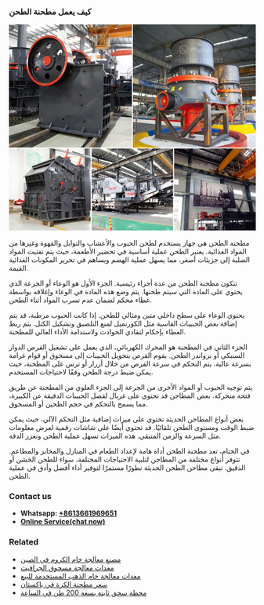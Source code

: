 <h3>كيف يعمل مطحنة الطحن</h3><img src='1701853318.jpg' alt=''><p>مطحنة الطحن هي جهاز يستخدم لطحن الحبوب والأعشاب والتوابل والقهوة وغيرها من المواد الغذائية. يعتبر الطحن عملية أساسية في تحضير الأطعمة، حيث يتم تفتيت المواد الصلبة إلى جزيئات أصغر، مما يسهل عملية الهضم ويساهم في تحرير المكونات الغذائية القيمة.</p><p>تتكون مطحنة الطحن من عدة أجزاء رئيسية. الجزء الأول هو الوعاء أو الجرعة الذي يحتوي على المادة التي سيتم طحنها. يتم وضع هذه المادة في الوعاء وإغلاقه بواسطة غطاء محكم لضمان عدم تسرب المواد أثناء الطحن.</p><p>يحتوي الوعاء على سطح داخلي متين ومثالي للطحن. إذا كانت الحبوب مرطبة، قد يتم إضافة بعض الحبيبات القاسية مثل الكورنميل لمنع التلصيق وتشكيل الكتل. يتم ربط الغطاء بإحكام لتفادي الحوادث ولاستدامة الأداء العالي للمطحنة.</p><p>الجزء الثاني في المطحنة هو المحرك الكهربائي، الذي يعمل على تشغيل القرص الدوار السنبكي أو برواندر الطحن. يقوم القرص بتحويل الحبيبات إلى مسحوق أو قوام غرامة بسرعة عالية. يتم التحكم في سرعة القرص من خلال أزرار أو ترس على المطحنة، حيث يمكن ضبط درجة الطحن وفقًا لاحتياجات المستخدم.</p><p>يتم توجيه الحبوب أو المواد الأخرى من الجرعة إلى الجزء العلوي من المطحنة عن طريق فتحة متحركة. بعض المطاحن قد تحتوي على غربال لفصل الحبيبات الدقيقة عن الكبيرة، مما يسمح بالتحكم في حجم الطحين أو المسحوق.</p><p>بعض أنواع المطاحن الحديثة تحتوي على ميزات إضافية مثل التحكم الآلي، حيث يمكن ضبط الوقت ومستوى الطحن تلقائيًا. قد تحتوي أيضًا على شاشات رقمية لعرض معلومات مثل السرعة والزمن المتبقي. هذه الميزات تسهل عملية الطحن وتعزز الدقة.</p><p>في الختام، تعد مطحنة الطحن أداة هامة لإعداد الطعام في المنازل والمخابز والمطاعم. تتوفر أنواع مختلفة من المطاحن لتلبية الاحتياجات المختلفة، سواء للطحن الخشن أو الدقيق. تبقى مطاحن الطحن الحديثة تطورًا مستمرًا لتوفير أداء أفضل وأدق في عملية الطحن.</p><h3>Contact us</h3><ul><li><strong>Whatsapp:&nbsp;<a href="https://wa.me/8613661969651">+8613661969651</a></strong></li><li><a href="https://swt.shibang-china.com/?git&amp;zhl&amp;كيف يعمل مطحنة الطحن"><strong>Online Service(chat now)</strong></a></li></ul><h3>Related</h3><ul><li><a href='مصنع معالجة خام الكروم في الصين.md'>مصنع معالجة خام الكروم في الصين</a></li><li><a href='معدات معالجة مسحوق الجرافيت.md'>معدات معالجة مسحوق الجرافيت</a></li><li><a href='معدات معالجة خام الذهب المستخدمة للبيع.md'>معدات معالجة خام الذهب المستخدمة للبيع</a></li><li><a href='سعر مطحنة الكرة في باكستان.md'>سعر مطحنة الكرة في باكستان</a></li><li><a href='محطة سحق ثابتة بسعة 200 طن في الساعة.md'>محطة سحق ثابتة بسعة 200 طن في الساعة</a></li></ul>